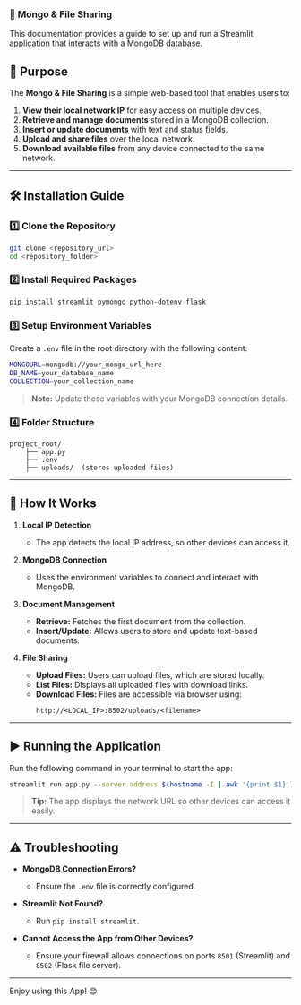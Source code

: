 
### 📡 **Mongo & File Sharing**  
This documentation provides a guide to set up and run a Streamlit application that interacts with a MongoDB database.


## 📝 **Purpose**  
The **Mongo & File Sharing** is a simple web-based tool that enables users to:  

1. **View their local network IP** for easy access on multiple devices.  
2. **Retrieve and manage documents** stored in a MongoDB collection.  
3. **Insert or update documents** with text and status fields.  
4. **Upload and share files** over the local network.  
5. **Download available files** from any device connected to the same network.  

---

## 🛠️ **Installation Guide**  

### 1️⃣ **Clone the Repository**  
```bash
git clone <repository_url>
cd <repository_folder>
```

### 2️⃣ **Install Required Packages**  
```bash
pip install streamlit pymongo python-dotenv flask
```

### 3️⃣ **Setup Environment Variables**  
Create a `.env` file in the root directory with the following content:  
```bash
MONGOURL=mongodb://your_mongo_url_here
DB_NAME=your_database_name
COLLECTION=your_collection_name
```
> **Note:** Update these variables with your MongoDB connection details.  

### 4️⃣ **Folder Structure**  
```
project_root/
    ├── app.py
    ├── .env
    ├── uploads/  (stores uploaded files)
```

---

## 🚀 **How It Works**  

1. **Local IP Detection**  
   - The app detects the local IP address, so other devices can access it.  

2. **MongoDB Connection**  
   - Uses the environment variables to connect and interact with MongoDB.  

3. **Document Management**  
   - **Retrieve:** Fetches the first document from the collection.  
   - **Insert/Update:** Allows users to store and update text-based documents.  

4. **File Sharing**  
   - **Upload Files:** Users can upload files, which are stored locally.  
   - **List Files:** Displays all uploaded files with download links.  
   - **Download Files:** Files are accessible via browser using:  
     ```
     http://<LOCAL_IP>:8502/uploads/<filename>
     ```

---

## ▶️ **Running the Application**  

Run the following command in your terminal to start the app:  
```bash
streamlit run app.py --server.address $(hostname -I | awk '{print $1}') --server.port 8501
```
> **Tip:** The app displays the network URL so other devices can access it easily.  

---

## ⚠️ **Troubleshooting**  

- **MongoDB Connection Errors?**  
  - Ensure the `.env` file is correctly configured.  

- **Streamlit Not Found?**  
  - Run `pip install streamlit`.  

- **Cannot Access the App from Other Devices?**  
  - Ensure your firewall allows connections on ports `8501` (Streamlit) and `8502` (Flask file server).  

---

Enjoy using this App! 😊